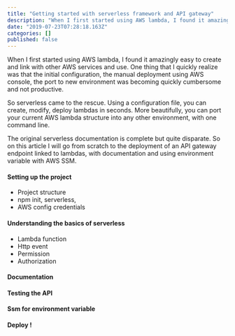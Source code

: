 ```yaml
---
title: "Getting started with serverless framework and API gateway"
description: "When I first started using AWS lambda, I found it amazingly easy to create and link with other AWS services and use. One thing that I…"
date: "2019-07-23T07:28:18.163Z"
categories: []
published: false
---
```


  

When I first started using AWS lambda, I found it amazingly easy to create and link with other AWS services and use. One thing that I quickly realize was that the initial configuration, the manual deployment using AWS console, the port to new environment was becoming quickly cumbersome and not productive.

So serverless came to the rescue. Using a configuration file, you can create, modify, deploy lambdas in seconds. More beautifully, you can port your current AWS lambda structure into any other environment, with one command line. 

The original serverless documentation is complete but quite disparate. So on this article I will go from scratch to the deployment of an API gateway endpoint linked to lambdas, with documentation and using environment variable with AWS SSM.

#### Setting up the project

-   Project structure
-   npm init, serverless,
-   AWS config credentials 

#### Understanding the basics of serverless

-   Lambda function
-   Http event
-   Permission
-   Authorization

#### Documentation

#### Testing the API

#### Ssm for environment variable

#### Deploy !
